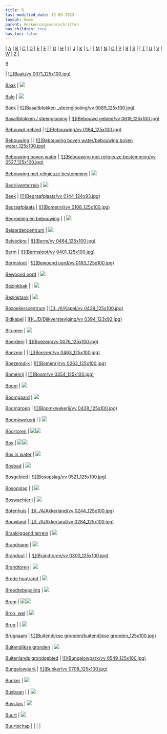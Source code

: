 ```yaml
---
title: B
last_modified_date: 13-09-2023
layout: home
parent: Verkenningsvoorschriften
has_children: true
has_toc: false
---
```


| [A](../A/A.html) | [B](../B/B.html) | [C](../C/C.html) | [D](../D/D.html) | [E](../E/E.html) | [F](../F/F.html) |
| [G](../G/G.html) | [H](../H/H.html) | [I](../I/I.html) | [J](../J/J.html) | [K](../K/K.html) | [L](../L/L.html) |
| [M](../M/M.html) | [N](../N/N.html) | [O](../O/O.html) | [P](../P/P.html) | [R](../R/R.html) | [S](../S/S.html) |
| [T](../T/T.html) | [U](../U/U.html) | [V](../V/V.html) | [W](../W/W.html) | [Z](../Z/Z.html) |

B

| [![](Baak/vv 0071_125x100.jpg)](Baak/Baak.htm)<br><br>[Baak](Baak/Baak.htm) | [![](Balg/balg_125x100.jpg)](Balg/Balg.htm)<br><br>[Balg](Balg/Balg.htm) | [![](Bank/bank_125x100.jpg)](Bank/Bank.htm)<br><br>[Bank](Bank/Bank.htm) | [![](Basaltblokken _steenglooiing/vv 0089_125x100.jpg)](Basaltblokken%20_steenglooiing/Basaltblokken%20_steenglooiing.htm)<br><br>[Basaltblokken / steenglooiing](Basaltblokken%20_steenglooiing/Basaltblokken%20_steenglooiing.htm) | [![](Bebouwd gebied/vv 0619_125x100.jpg)](Bebouwd%20gebied/Bebouwd%20gebied.htm)<br><br>[Bebouwd gebied](Bebouwd%20gebied/Bebouwd%20gebied.htm) | [![](Bebouwing/vv 0184_125x100.jpg)](Bebouwing/Bebouwing.htm)<br><br>[Bebouwing](Bebouwing/Bebouwing.htm) |
| [![](Bebouwing boven water/bebouwing boven water_125x100.jpg)](Bebouwing%20boven%20water/Bebouwing%20boven%20water.htm)<br><br>[Bebouwing boven water](Bebouwing%20boven%20water/Bebouwing%20boven%20water.htm) | [![](Bebouwing met religieuze bestemming/vv 0527_125x100.jpg)](Bebouwing%20met%20religieuze%20bestemming/Bebouwing%20met%20religieuze%20bestemming.htm)<br><br>[Bebouwing met religieuze bestemming](Bebouwing%20met%20religieuze%20bestemming/Bebouwing%20met%20religieuze%20bestemming.htm) | [![](Bedrijventerrein/bedrijventerrein_125x100.jpg)](Bedrijventerrein/Bedrijventerrein.htm)<br><br>[Bedrijventerrein](Bedrijventerrein/Bedrijventerrein.htm) | [![](Beek/beek_125x100.jpg)](Beek/Beek.htm)<br><br>[Beek](Beek/Beek.htm) | [![](Begraafplaats/vv 0144_124x93.jpg)](Begraafplaats/Begraafplaats.htm)<br><br>[Begraafplaats](Begraafplaats/Begraafplaats.htm) | [![](Bomenrij/vv 0108_125x100.jpg)](Begroeiing%20en%20bebouwing/Begroeiing%20en%20bebouwing.htm)<br><br>[Begroeiing en bebouwing](Begroeiing%20en%20bebouwing/Begroeiing%20en%20bebouwing.htm) |
| [![](Bejaardencentrum/Bejaardencentrum_125x100.jpg)](Bejaardencentrum/Bejaardencentrum.htm)<br><br>[Bejaardencentrum](Bejaardencentrum/Bejaardencentrum.htm) | [![](Belvédère/Belvedère_125x100.bmp)](Belvédère/Belvédère.htm)<br><br>[Belvédère](Belvédère/Belvédère.htm) | [![](Berm/vv 0464_125x100.jpg)](Berm/Berm.htm)<br><br>[Berm](Berm/Berm.htm) | [![](Bermsloot/vv 0401_125x100.jpg)](Bermsloot/Bermsloot.htm)<br><br>[Bermsloot](Bermsloot/Bermsloot.htm) | [![](Bewoond oord/vv 0183_125x100.jpg)](Bewoond%20oord/Bewoond%20oord.htm)<br><br>[Bewoond oord](Bewoond%20oord/Bewoond%20oord.htm) | [![](../../Resources/Images/Placeholder.png)](Bezinkbak/Bezinkbak.htm)<br><br>[Bezinkbak](Bezinkbak/Bezinkbak.htm) |
| [![](../../Resources/Images/Placeholder.png)](Bezinktank/Bezinktank.htm)<br><br>[Bezinktank](Bezinktank/Bezinktank.htm) | [![](Bezoekerscentrum/bezoekerscentrum_dwingelderveld_125x100.jpg)](Bezoekerscentrum/Bezoekerscentrum.htm)<br><br>[Bezoekerscentrum](Bezoekerscentrum/Bezoekerscentrum.htm) | [![](../K/Kapel/vv 0439_125x100.jpg)](Bidkapel/Bidkapel.htm)<br><br>[Bidkapel](Bidkapel/Bidkapel.htm) | [![](../D/Dijkversteviging/vv 0394_123x92.jpg)](Bitumen/Bitumen.htm)<br><br>[Bitumen](Bitumen/Bitumen.htm) | [![](Boerderij/boerderij_125x100.jpg)](Boerderij/Boerderij.htm)<br><br>[Boerderij](Boerderij/Boerderij.htm) | [![](Boezem/vv 0076_125x100.jpg)](Boezem/Boezem.htm)<br><br>[Boezem](Boezem/Boezem.htm) |
| [![](Boezem/vv 0463_125x100.jpg)](Boezemdijk/Boezemdijk.htm)<br><br>[Boezemdijk](Boezemdijk/Boezemdijk.htm) | [![](Bomenrij/vv 0263_125x100.jpg)](Bomenrij/Bomenrij.htm)<br><br>[Bomenrij](Bomenrij/Bomenrij.htm) | [![](Boom/vv 0354_125x100.jpg)](Boom/Boom.htm)<br><br>[Boom](Boom/Boom.htm) | [![](Boomgaard/boomgaard_125x100.jpg)](Boomgaard/Boomgaard.htm)<br><br>[Boomgaard](Boomgaard/Boomgaard.htm) | [![](Boomgroep/boomgroep_125x100.jpg)](Boomgroep/Boomgroep.htm)<br><br>[Boomgroep](Boomgroep/Boomgroep.htm) | [![](Boomkwekerij/vv 0428_125x100.jpg)](Boomkwekerij/Boomkwekerij.htm)<br><br>[Boomkwekerij](Boomkwekerij/Boomkwekerij.htm) |
| [![](Boortoren/boortoren_125x100.jpg)](Boortoren/Boortoren.htm)<br><br>[Boortoren](Boortoren/Boortoren.htm) | [![](../../Resources/Images/Placeholder.png)![](../../Resources/Images/Placeholder.png)](Bos/Bos.htm)<br><br>[Bos](Bos/Bos.htm) | [![](../../Resources/Images/Placeholder.png)![](../../Resources/Images/Placeholder.png)](Bos%20in%20water/Bos%20in%20water.htm)<br><br>[Bos in water](Bos%20in%20water/Bos%20in%20water.htm) | [![](Bosbad/bosbad_125x100.jpg)](Bosbad/Bosbad.htm)<br><br>[Bosbad](Bosbad/Bosbad.htm) | [![](Bosgebied/bosgebied_125x100.jpg)](Bosgebied/Bosgebied.htm)<br><br>[Bosgebied](Bosgebied/Bosgebied.htm) | [![](Bosopslag/vv 0521_125x100.jpg)](Bosopslag/Bosopslag.htm)<br><br>[Bosopslag](Bosopslag/Bosopslag.htm) |
| [![](../../Resources/Images/Placeholder.png)](Boswachterij/Boswachterij.htm)<br><br>[Boswachterij](Boswachterij/Boswachterij.htm) | [![](Botenhuis/botenhuis_125x100.bmp)](Botenhuis/Botenhuis.htm)<br><br>[Botenhuis](Botenhuis/Botenhuis.htm) | [![](../A/Akkerland/vv 0244_125x100.jpg)](Bouwland/Bouwland.htm)<br><br>[Bouwland](Bouwland/Bouwland.htm) | [![](../A/Akkerland/vv 0284_125x100.jpg)](Braakliggend%20terrein/Braakliggend%20terrein.htm)<br><br>[Braakliggend terrein](Braakliggend%20terrein/Braakliggend%20terrein.htm) | [![](Brandgang/brandgang_125x100.jpg)](Brandgang/Brandgang.htm)<br><br>[Brandgang](Brandgang/Brandgang.htm) | [![](Brandput/brandput_125x100.jpg)](Brandput/Brandput.htm)<br><br>[Brandput](Brandput/Brandput.htm) |
| [![](Brandtoren/vv 0300_125x100.jpg)](Brandtoren/Brandtoren.htm)<br><br>[Brandtoren](Brandtoren/Brandtoren.htm) | [![](../../Resources/Images/Placeholder.png)](Brede%20houtrand/Brede%20houtrand.htm)<br><br>[Brede houtrand](Brede%20houtrand/Brede%20houtrand.htm) | [![](Breedtebepaling/wegbreedte_100x80.jpg)](Breedtebepaling/Breedtebepaling.htm)<br><br>[Breedtebepaling](Breedtebepaling/Breedtebepaling.htm) | [![](Brem/brem_125x100.jpg)](Brem/Brem.htm)<br><br>[Brem](Brem/Brem.htm) | [![](../../Resources/Images/Placeholder.png)![](../../Resources/Images/Placeholder.png)](Bron,%20Wel/Bron,%20Wel.htm)<br><br>[Bron, wel](Bron,%20Wel/Bron,%20Wel.htm) | [![](Brug/Brug12_125x100.jpg)](Brug/Brug.htm)<br><br>[Brug](Brug/Brug.htm) |
| [![](Brugnaam/brugnaam_125x100.jpg)](Brugnaam/Brugnaam.htm)<br><br>[Brugnaam](Brugnaam/Brugnaam.htm) | [![](Buitendijkse gronden/buitendijkse gronden_125x100.jpg)](Buitendijkse%20gronden/Buitendijkse%20gronden.htm)<br><br>[Buitendijkse gronden](Buitendijkse%20gronden/Buitendijkse%20gronden.htm) | [![](../../Resources/Images/Placeholder.png)](Buitenlands%20grondgebied/Buitenlands%20grondgebied.htm)<br><br>[Buitenlands grondgebied](Buitenlands%20grondgebied/Buitenlands%20grondgebied.htm) | [![](Bungalowpark/vv 0549_125x100.jpg)](Bungalowpark/Bungalowpark.htm)<br><br>[Bungalowpark](Bungalowpark/Bungalowpark.htm) | [![](Bunker/vv 0708_125x100.jpg)](Bunker/Bunker.htm)<br><br>[Bunker](Bunker/Bunker.htm) | [![](Busbaan/Busbaan2_125x100.jpg)](Busbaan/Busbaan.htm)<br><br>[Busbaan](Busbaan/Busbaan.htm) |
| [![](Bussluis/bussluis_125x100.jpg)](Bussluis/Bussluis.htm)<br><br>[Bussluis](Bussluis/Bussluis.htm) | [![](Buurt/buurt_125x100.jpg)](Buurt/Buurt.htm)<br><br>[Buurt](Buurt/Buurt.htm) | [![](Buurtschap/buurtschap_125x100.jpg)](Buurtschap/Buurtschap.htm)<br><br>[Buurtschap](Buurtschap/Buurtschap.htm) |     |     |     |
